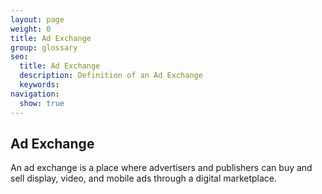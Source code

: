 ```yaml
---
layout: page
weight: 0
title: Ad Exchange
group: glossary
seo:
  title: Ad Exchange
  description: Definition of an Ad Exchange
  keywords: 
navigation:
  show: true
---
```



## Ad Exchange

An ad exchange is a place where advertisers and publishers can buy and sell display, video, and mobile ads through a digital marketplace.


